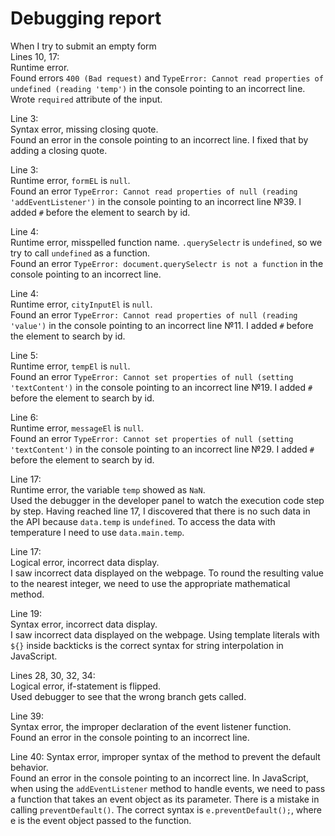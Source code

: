 # Debugging report

When I try to submit an empty form  
Lines 10, 17:  
Runtime error.   
Found errors `400 (Bad request)` and `TypeError: Cannot read properties of undefined (reading 'temp')` in the console pointing to an incorrect line. Wrote `required` attribute of the input. 

Line 3:  
Syntax error, missing closing quote.  
Found an error in the console pointing to an incorrect line. I fixed that by adding a closing quote.  

Line 3:  
Runtime error, `formEL` is `null`.  
Found an error `TypeError: Cannot read properties of null (reading 'addEventListener')` in the console pointing to an incorrect line №39. I added `#` before the element to search by id.  

Line 4:  
Runtime error, misspelled function name. `.querySelectr` is `undefined`, so we try to call `undefined` as a function.   
Found an error `TypeError: document.querySelectr is not a function` in the console pointing to an incorrect line.  

Line 4:  
Runtime error, `cityInputEl` is `null`.  
Found an error `TypeError: Cannot read properties of null (reading 'value')` in the console pointing to an incorrect line №11. I added `#` before the element to search by id.  

Line 5:  
Runtime error, `tempEl` is `null`.  
Found an error `TypeError: Cannot set properties of null (setting 'textContent')` in the console pointing to an incorrect line №19. I added `#` before the element to search by id.  

Line 6:  
Runtime error, `messageEl` is `null`.  
Found an error `TypeError: Cannot set properties of null (setting 'textContent')` in the console pointing to an incorrect line №29. I added `#` before the element to search by id.  

Line 17:  
Runtime error,  the variable `temp` showed as `NaN`.  
Used the debugger in the developer panel to watch the execution code step by step. Having reached line 17, I discovered that there is no such data in the API because `data.temp` is `undefined`. To access the data with temperature I need to use `data.main.temp`.  

Line 17:  
Logical error, incorrect data display.  
I saw incorrect data displayed on the webpage. To round the resulting value to the nearest integer, we need to use the appropriate mathematical method.  

Line 19:  
Syntax error, incorrect data display.   
I saw incorrect data displayed on the webpage. Using template literals with `${}` inside backticks is the correct syntax for string interpolation in JavaScript.  

Lines 28, 30, 32, 34:  
Logical error, if-statement is flipped.  
Used debugger to see that the wrong branch gets called. 

Line 39:  
Syntax error, the improper declaration of the event listener function.  
Found an error in the console pointing to an incorrect  line.  

Line 40:
Syntax error,  improper syntax of the method to prevent the default behavior.  
Found an error in the console pointing to an incorrect  line. In JavaScript, when using the `addEventListener` method to handle events, we need to pass a function that takes an event object as its parameter. There is a mistake in calling `preventDefault()`. The correct syntax is `e.preventDefault();`, where e is the event object passed to the function.
